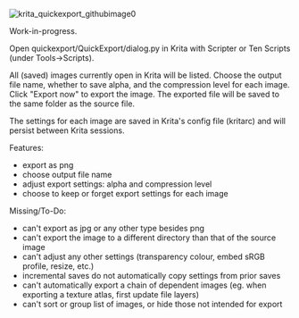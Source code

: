 ![krita_quickexport_githubimage0](https://github.com/user-attachments/assets/d1c9205f-518a-423a-90d4-5683f8cee8ca)

Work-in-progress.

Open quickexport/QuickExport/dialog.py in Krita with Scripter or Ten Scripts (under Tools->Scripts).

All (saved) images currently open in Krita will be listed.
Choose the output file name, whether to save alpha, and the compression level for each image.
Click "Export now" to export the image. The exported file will be saved to the same folder as the source file.

The settings for each image are saved in Krita's config file (kritarc) and will persist between Krita sessions.

Features:
- export as png
- choose output file name
- adjust export settings: alpha and compression level
- choose to keep or forget export settings for each image

Missing/To-Do:
- can't export as jpg or any other type besides png
- can't export the image to a different directory than that of the source image
- can't adjust any other settings (transparency colour, embed sRGB profile, resize, etc.)
- incremental saves do not automatically copy settings from prior saves
- can't automatically export a chain of dependent images (eg. when exporting a texture atlas, first update file layers)
- can't sort or group list of images, or hide those not intended for export
